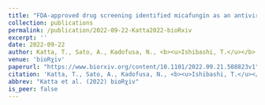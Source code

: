 ```yaml
---
title: "FDA-approved drug screening identified micafungin as an antiviral agent against bat-borne emerging zoonotic Pteropine orthoreovirus"
collection: publications
permalink: /publication/2022-09-22-Katta2022-bioRxiv
excerpt: ''
date: 2022-09-22
author: Katta, T., Sato, A., Kadofusa, N., <b><u>Ishibashi, T.</u></b>, Shimoda, H., Iida, A., Hondo, E.
venue: 'bioRχiv'
paperurl: "https://www.biorxiv.org/content/10.1101/2022.09.21.508823v1"
citation: 'Katta, T., Sato, A., Kadofusa, N., <b><u>Ishibashi, T.</u></b>, Shimoda, H., Iida, A., Hondo, E. (2022) "FDA-approved drug screening identified micafungin as an antiviral agent against bat-borne emerging zoonotic Pteropine orthoreovirus" <i>bioRχiv</i>.'
abbrev: "Katta et al. (2022) bioRχiv"
is_peer: false
---
```

